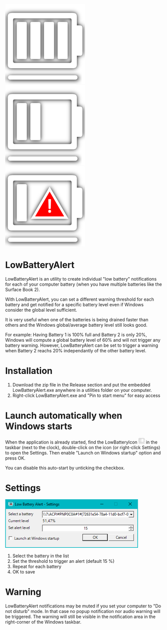 ![LowBatteryAlert settings!](LowBatteryAlert_100.png) ![LowBatteryAlert settings!](LowBatteryAlert_50.png) ![LowBatteryAlert settings!](LowBatteryAlert_red.png)

# LowBatteryAlert
 LowBatteryAlert is an utility to create individual "low battery" notifications for each of your computer battery (when you have multiple batteries like the Surface Book 2).

With LowBatteryAlert, you can set a different warning threshold for each battery and get notified for a specific battery level even if Windows consider the global level sufficient.

It is very useful when one of the batteries is being drained faster than others and the Windows global/average battery level still looks good.

For example:
Having Battery 1 is 100% full and Battery 2 is only 20%, Windows will compute a global battery level of 60% and will not trigger any battery warning.
However, LowBatteryAlert can be set to trigger a warning when Battery 2 reachs 20% independantly of the other battery level.


# Installation
1. Download the zip file in the Release section and put the embedded LowBatteryAlert.exe anywhere in a utilities folder on your computer.
2. Right-click LowBatteryAlert.exe and "Pin to start menu" for easy access

# Launch automatically when Windows starts
When the application is already started, find the LowBatteryIcon <img src="LowBatteryAlert_50.png" height="20px"/> in the taskbar (next to the clock), double-click on the icon (or right-click Settings) to open the Settings.
Then enable "Launch on Windows startup" option and press OK.

You can disable this auto-start by unticking the checkbox.

# Settings
![LowBatteryAlert settings!](docs/LowBatteryAlert_screenshot.png)

1. Select the battery in the list
2. Set the threshold to trigger an alert (default 15 %)
3. Repeat for each battery
4. OK to save

# Warning
LowBatteryAlert notifications may be muted if you set your computer to "Do not disturb" mode. In that case no popup notification nor audio warning will be triggered.
The warning will still be visible in the notification area in the right-corner of the Windows taskbar.
